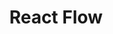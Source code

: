 ---
title: "React Flow"
publishedAt: 2024-09-29
description: "A highly customizable React.js library for building node-based editors and diagrams."
slug: "react-flow"
url: "https://reactflow.dev/"
---